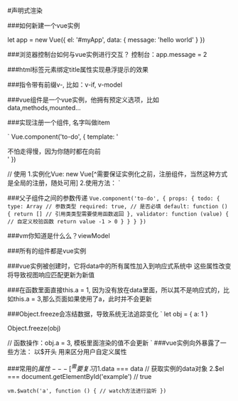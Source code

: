 #声明式渲染

###如何新建一个vue实例
<div id="myApp"></div>
let app = new Vue({
    el: '#myApp',
    data: {
        message: 'hello world'
    }
})

###浏览器控制台如何与vue实例进行交互？
控制台：app.message = 2

###html标签元素绑定title属性实现悬浮提示的效果

###指令带有前缀v-, 比如：v-if, v-model

###vue组件是一个vue实例，他拥有预定义选项，比如data,methods,mounted...

###实现注册一个组件, 名字叫做item

`
Vue.component('to-do', {
    template: '<div>不怕走得慢，因为你随时都在向前</div>'
})

// 使用
1.实例化Vue: new Vue[^需要保证实例化之前，注册组件，当然这种方式是全局的注册，随处可用]
2.使用方法： <to-do></to-do>
`

###父子组件之间的参数传递
`Vue.component('to-do', {
    props: {
        todo: {
            type: Array // 参数类型
            required: true, // 是否必填
            default: function () {
                return [] // 引用类类型需要使用函数返回
            },
            validator: function (value) { // 自定义校验函数
                return value -1 > 0
            }
        }
    }
})`

###vm你知道是什么么？viewModel

###所有的组件都是vue实例

###vue实例被创建时，它将data中的所有属性加入到响应式系统中
这些属性改变将导致视图响应匹配更新为新值

###在函数里面直接this.a = 1, 因为没有放在data里面，所以其不是响应式的，比如this.a = 3,那么页面如果使用了a，此时并不会更新

###Object.freeze会冻结数据，导致系统无法追踪变化
`
let obj = {
    a: 1
}

Object.freeze(obj)

// 函数操作：obj.a = 3, 模板里面渲染的值不会更新
`
###vue实例向外暴露了一些方法： 以$开头
用来区分用户自定义属性

###常用的$属性
---[^需要复习]
1.$data === data // 获取实例的data对象
2.$el === document.getElementById('example') // true

`
vm.$watch('a', function () {
    // watch方法进行监听
})
`